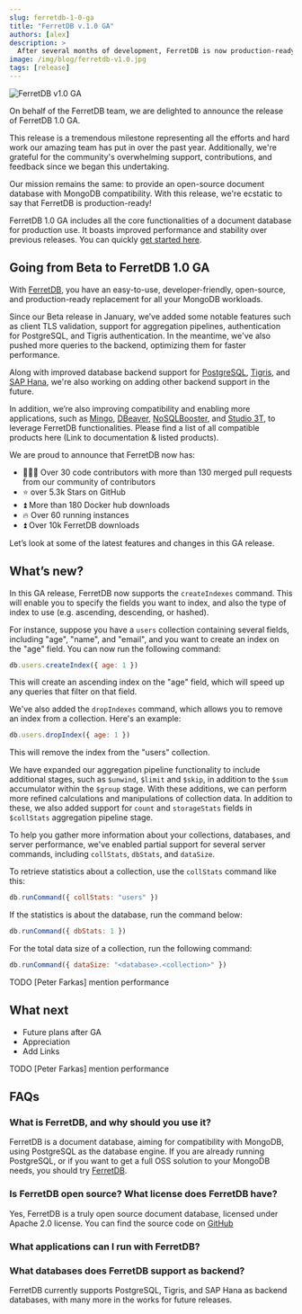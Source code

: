 ```yaml
---
slug: ferretdb-1-0-ga
title: "FerretDB v.1.0 GA"
authors: [alex]
description: >
  After several months of development, FerretDB is now production-ready. We are excited to announce the general availability of FerretDB v1.0.
image: /img/blog/ferretdb-v1.0.jpg
tags: [release]
---
```


![FerretDB v1.0 GA](/img/blog/ferretdb-v1.0.jpg)

On behalf of the FerretDB team, we are delighted to announce the release of FerretDB 1.0 GA.

<!--truncate-->

This release is a tremendous milestone representing all the efforts and hard work our amazing team has put in over the past year.
Additionally, we're grateful for the community's overwhelming support, contributions, and feedback since we began this undertaking.

Our mission remains the same: to provide an open-source document database with MongoDB compatibility.
With this release, we're ecstatic to say that FerretDB is production-ready!

FerretDB 1.0 GA includes all the core functionalities of a document database for production use.
It boasts improved performance and stability over previous releases.
You can quickly [get started here](https://docs.ferretdb.io/quickstart-guide/).

## Going from Beta to FerretDB 1.0 GA

With [FerretDB](https://www.ferretdb.io/), you have an easy-to-use, developer-friendly, open-source, and production-ready replacement for all your MongoDB workloads.

Since our Beta release in January, we’ve added some notable features such as client TLS validation, support for aggregation pipelines, authentication for PostgreSQL, and Tigris authentication.
In the meantime, we've also pushed more queries to the backend, optimizing them for faster performance.

Along with improved database backend support for [PostgreSQL](https://www.postgresql.org/), [Tigris](https://www.tigrisdata.com/), and [SAP Hana](https://www.sap.com/products/technology-platform/hana.html), we're also working on adding other backend support in the future.

In addition, we’re also improving compatibility and enabling more applications, such as [Mingo](https://mingo.io/), [DBeaver](https://dbeaver.io/), [NoSQLBooster](https://nosqlbooster.com/), and [Studio 3T](https://studio3t.com/), to leverage FerretDB functionalities.
Please find a list of all compatible products here (Link to documentation & listed products).

We are proud to announce that FerretDB now has:

* 👨🏻‍💻 Over 30 code contributors with more than 130 merged pull requests from our community of contributors
* ⭐️ over 5.3k Stars on GitHub
* ⏫ More than 180 Docker hub downloads
* 🔥 Over 60 running instances
* ⏫ Over 10k FerretDB downloads

Let’s look at some of the latest features and changes in this GA release.

## What’s new?

In this GA release, FerretDB now supports the `createIndexes` command.
This will enable you to specify the fields you want to index, and also the type of index to use (e.g. ascending, descending, or hashed).

For instance, suppose you have a `users` collection containing several fields, including "age", "name", and "email", and you want to create an index on the "age" field.
You can now run the following command:

```js
db.users.createIndex({ age: 1 })
```

This will create an ascending index on the "age" field, which will speed up any queries that filter on that field.

We've also added the `dropIndexes` command, which allows you to remove an index from a collection.
Here's an example:

```js
db.users.dropIndex({ age: 1 })
```

This will remove the index from the "users" collection.

We have expanded our aggregation pipeline functionality to include additional stages, such as `$unwind`, `$limit` and `$skip`, in addition to the `$sum` accumulator within the `$group` stage.
With these additions, we can perform more refined calculations and manipulations of collection data.
In addition to these, we also added support for `count` and `storageStats` fields in `$collStats` aggregation pipeline stage.

To help you gather more information about your collections, databases, and server performance, we've enabled partial support for several server commands, including `collStats`, `dbStats`, and `dataSize`.

To retrieve statistics about a collection, use the `collStats` command like this:

```js
db.runCommand({ collStats: "users" })
```

If the statistics is about the database, run the command below:

```js
db.runCommand({ dbStats: 1 })
```

For the total data size of a collection, run the following command:

```js
db.runCommand({ dataSize: "<database>.<collection>" })
```

TODO [Peter Farkas] mention performance

## What next

* Future plans after GA
* Appreciation
* Add Links

TODO [Peter Farkas] mention performance

## FAQs

### What is FerretDB, and why should you use it?

FerretDB is a document database, aiming for compatibility with MongoDB, using PostgreSQL as the database engine.
If you are already running PostgreSQL, or if you want to get a full OSS solution to your MongoDB needs, you should try [FerretDB](https://docs.ferretdb.io/quickstart-guide/).

### Is FerretDB open source? What license does FerretDB have?

Yes, FerretDB is a truly open source document database, licensed under Apache 2.0 license.
You can find the source code on [GitHub](https://github.com/FerretDB/FerretDB/)

### What applications can I run with FerretDB?

### What databases does FerretDB support as backend?

FerretDB currently supports PostgreSQL, Tigris, and SAP Hana as backend databases, with many more in the works for future releases.
